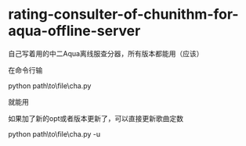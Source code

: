 # rating-consulter-of-chunithm-for-aqua-offline-server
自己写着用的中二Aqua离线服查分器，所有版本都能用（应该）

在命令行输

python path\to\file\cha.py 

就能用

如果加了新的opt或者版本更新了，可以直接更新歌曲定数

python path\to\file\cha.py -u

